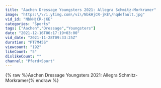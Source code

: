 ```yaml
---
title: "Aachen Dressage Youngsters 2021: Allegra Schmitz-Morkramer"
image: "https:\/\/i.ytimg.com\/vi\/NbkHjCR-jKE\/hqdefault.jpg"
vid_id: "NbkHjCR-jKE"
categories: "Sports"
tags: ["Aachen","Dressage","Youngsters"]
date: "2021-12-16T06:17:19+03:00"
vid_date: "2021-11-28T09:33:25Z"
duration: "PT7M45S"
viewcount: "192"
likeCount: "5"
dislikeCount: ""
channel: "Pferd+Sport"
---
```

{% raw %}Aachen Dressage Youngsters 2021: Allegra Schmitz-Morkramer{% endraw %}
